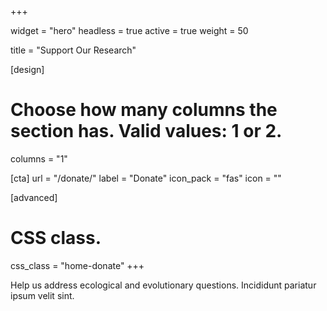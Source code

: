 +++

widget = "hero"
headless = true
active = true
weight = 50

title = "Support Our Research"

[design]
  # Choose how many columns the section has. Valid values: 1 or 2.
  columns = "1"

[cta]
  url = "/donate/"
  label = "Donate"
  icon_pack = "fas"
  icon = ""

[advanced]
 # CSS class.
 css_class = "home-donate"
+++

Help us address ecological and evolutionary questions. Incididunt pariatur ipsum velit sint.
